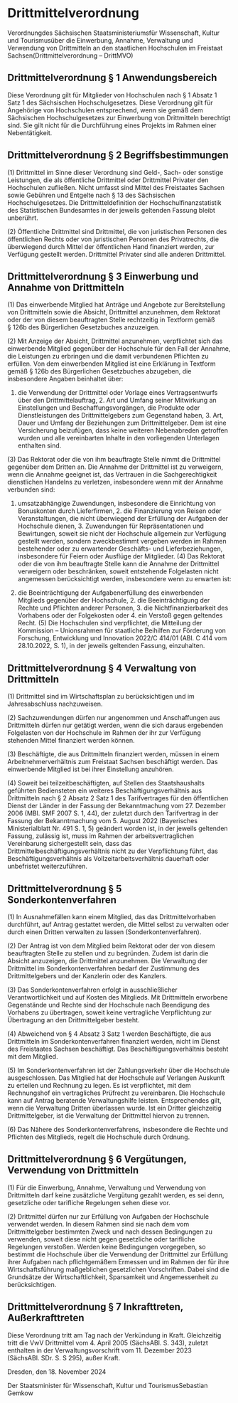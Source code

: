 # Drittmittelverordnung

Verordnungdes Sächsischen Staatsministeriumsfür Wissenschaft, Kultur und Tourismusüber die Einwerbung, Annahme, Verwaltung und Verwendung von Drittmitteln an den staatlichen Hochschulen im Freistaat Sachsen(Drittmittelverordnung – DrittMVO)

## Drittmittelverordnung § 1 Anwendungsbereich

Diese Verordnung gilt für Mitglieder von Hochschulen nach § 1 Absatz 1 Satz 1 des Sächsischen Hochschulgesetzes. Diese Verordnung gilt für Angehörige von Hochschulen entsprechend, wenn sie gemäß dem Sächsischen Hochschulgesetzes zur Einwerbung von Drittmitteln berechtigt sind. Sie gilt nicht für die Durchführung eines Projekts im Rahmen einer Nebentätigkeit.


## Drittmittelverordnung § 2 Begriffsbestimmungen

(1) Drittmittel im Sinne dieser Verordnung sind Geld-, Sach- oder sonstige Leistungen, die als öffentliche Drittmittel oder Drittmittel Privater den Hochschulen zufließen. Nicht umfasst sind Mittel des Freistaates Sachsen sowie Gebühren und Entgelte nach § 13 des Sächsischen Hochschulgesetzes. Die Drittmitteldefinition der Hochschulfinanzstatistik des Statistischen Bundesamtes in der jeweils geltenden Fassung bleibt unberührt.

(2) Öffentliche Drittmittel sind Drittmittel, die von juristischen Personen des öffentlichen Rechts oder von juristischen Personen des Privatrechts, die überwiegend durch Mittel der öffentlichen Hand finanziert werden, zur Verfügung gestellt werden. Drittmittel Privater sind alle anderen Drittmittel.


## Drittmittelverordnung § 3 Einwerbung und Annahme von Drittmitteln

(1) Das einwerbende Mitglied hat Anträge und Angebote zur Bereitstellung von Drittmitteln sowie die Absicht, Drittmittel anzunehmen, dem Rektorat oder der von diesem beauftragten Stelle rechtzeitig in Textform gemäß § 126b des Bürgerlichen Gesetzbuches anzuzeigen.

(2) Mit Anzeige der Absicht, Drittmittel anzunehmen, verpflichtet sich das einwerbende Mitglied gegenüber der Hochschule für den Fall der Annahme, die Leistungen zu erbringen und die damit verbundenen Pflichten zu erfüllen. Von dem einwerbenden Mitglied ist eine Erklärung in Textform gemäß § 126b des Bürgerlichen Gesetzbuches abzugeben, die insbesondere Angaben beinhaltet über:

1. die Verwendung der Drittmittel oder Vorlage eines Vertragsentwurfs über den Drittmittelauftrag, 2. Art und Umfang seiner Mitwirkung an Einstellungen und Beschaffungsvorgängen, die Produkte oder Dienstleistungen des Drittmittelgebers zum Gegenstand haben, 3. Art, Dauer und Umfang der Beziehungen zum Drittmittelgeber. Dem ist eine Versicherung beizufügen, dass keine weiteren Nebenabreden getroffen wurden und alle vereinbarten Inhalte in den vorliegenden Unterlagen enthalten sind.

(3) Das Rektorat oder die von ihm beauftragte Stelle nimmt die Drittmittel gegenüber dem Dritten an. Die Annahme der Drittmittel ist zu verweigern, wenn die Annahme geeignet ist, das Vertrauen in die Sachgerechtigkeit dienstlichen Handelns zu verletzen, insbesondere wenn mit der Annahme verbunden sind:

1. umsatzabhängige Zuwendungen, insbesondere die Einrichtung von Bonuskonten durch Lieferfirmen, 2. die Finanzierung von Reisen oder Veranstaltungen, die nicht überwiegend der Erfüllung der Aufgaben der Hochschule dienen, 3. Zuwendungen für Repräsentationen und Bewirtungen, soweit sie nicht der Hochschule allgemein zur Verfügung gestellt werden, sondern zweckbestimmt vergeben werden im Rahmen bestehender oder zu erwartender Geschäfts- und Lieferbeziehungen, insbesondere für Feiern oder Ausflüge der Mitglieder. (4) Das Rektorat oder die von ihm beauftragte Stelle kann die Annahme der Drittmittel verweigern oder beschränken, soweit entstehende Folgelasten nicht angemessen berücksichtigt werden, insbesondere wenn zu erwarten ist:

1. die Beeinträchtigung der Aufgabenerfüllung des einwerbenden Mitglieds gegenüber der Hochschule, 2. die Beeinträchtigung der Rechte und Pflichten anderer Personen, 3. die Nichtfinanzierbarkeit des Vorhabens oder der Folgekosten oder 4. ein Verstoß gegen geltendes Recht. (5) Die Hochschulen sind verpflichtet, die Mitteilung der Kommission – Unionsrahmen für staatliche Beihilfen zur Förderung von Forschung, Entwicklung und Innovation 2022/C 414/01 (ABl. C 414 vom 28.10.2022, S. 1), in der jeweils geltenden Fassung, einzuhalten.


## Drittmittelverordnung § 4 Verwaltung von Drittmitteln

(1) Drittmittel sind im Wirtschaftsplan zu berücksichtigen und im Jahresabschluss nachzuweisen.

(2) Sachzuwendungen dürfen nur angenommen und Anschaffungen aus Drittmitteln dürfen nur getätigt werden, wenn die sich daraus ergebenden Folgelasten von der Hochschule im Rahmen der ihr zur Verfügung stehenden Mittel finanziert werden können.

(3) Beschäftigte, die aus Drittmitteln finanziert werden, müssen in einem Arbeitnehmerverhältnis zum Freistaat Sachsen beschäftigt werden. Das einwerbende Mitglied ist bei ihrer Einstellung anzuhören.

(4) Soweit bei teilzeitbeschäftigten, auf Stellen des Staatshaushalts geführten Bediensteten ein weiteres Beschäftigungsverhältnis aus Drittmitteln nach § 2 Absatz 2 Satz 1 des Tarifvertrages für den öffentlichen Dienst der Länder in der Fassung der Bekanntmachung vom 27. Dezember 2006 (MBl. SMF 2007 S. 1, 44), der zuletzt durch den Tarifvertrag in der Fassung der Bekanntmachung vom 5. August 2022 (Bayerisches Ministerialblatt Nr. 491 S. 1, 5) geändert worden ist, in der jeweils geltenden Fassung, zulässig ist, muss im Rahmen der arbeitsvertraglichen Vereinbarung sichergestellt sein, dass das Drittmittelbeschäftigungsverhältnis nicht zu der Verpflichtung führt, das Beschäftigungsverhältnis als Vollzeitarbeitsverhältnis dauerhaft oder unbefristet weiterzuführen.


## Drittmittelverordnung § 5 Sonderkontenverfahren

(1) In Ausnahmefällen kann einem Mitglied, das das Drittmittelvorhaben durchführt, auf Antrag gestattet werden, die Mittel selbst zu verwalten oder durch einen Dritten verwalten zu lassen (Sonderkontenverfahren).

(2) Der Antrag ist von dem Mitglied beim Rektorat oder der von diesem beauftragten Stelle zu stellen und zu begründen. Zudem ist darin die Absicht anzuzeigen, die Drittmittel anzunehmen. Die Verwaltung der Drittmittel im Sonderkontenverfahren bedarf der Zustimmung des Drittmittelgebers und der Kanzlerin oder des Kanzlers.

(3) Das Sonderkontenverfahren erfolgt in ausschließlicher Verantwortlichkeit und auf Kosten des Mitglieds. Mit Drittmitteln erworbene Gegenstände und Rechte sind der Hochschule nach Beendigung des Vorhabens zu übertragen, soweit keine vertragliche Verpflichtung zur Übertragung an den Drittmittelgeber besteht.

(4) Abweichend von § 4 Absatz 3 Satz 1 werden Beschäftigte, die aus Drittmitteln im Sonderkontenverfahren finanziert werden, nicht im Dienst des Freistaates Sachsen beschäftigt. Das Beschäftigungsverhältnis besteht mit dem Mitglied.

(5) Im Sonderkontenverfahren ist der Zahlungsverkehr über die Hochschule ausgeschlossen. Das Mitglied hat der Hochschule auf Verlangen Auskunft zu erteilen und Rechnung zu legen. Es ist verpflichtet, mit dem Rechnungshof ein vertragliches Prüfrecht zu vereinbaren. Die Hochschule kann auf Antrag beratende Verwaltungshilfe leisten. Entsprechendes gilt, wenn die Verwaltung Dritten überlassen wurde. Ist ein Dritter gleichzeitig Drittmittelgeber, ist die Verwaltung der Drittmittel hiervon zu trennen.

(6) Das Nähere des Sonderkontenverfahrens, insbesondere die Rechte und Pflichten des Mitglieds, regelt die Hochschule durch Ordnung.


## Drittmittelverordnung § 6 Vergütungen, Verwendung von Drittmitteln

(1) Für die Einwerbung, Annahme, Verwaltung und Verwendung von Drittmitteln darf keine zusätzliche Vergütung gezahlt werden, es sei denn, gesetzliche oder tarifliche Regelungen sehen diese vor.

(2) Drittmittel dürfen nur zur Erfüllung von Aufgaben der Hochschule verwendet werden. In diesem Rahmen sind sie nach dem vom Drittmittelgeber bestimmten Zweck und nach dessen Bedingungen zu verwenden, soweit diese nicht gegen gesetzliche oder tarifliche Regelungen verstoßen. Werden keine Bedingungen vorgegeben, so bestimmt die Hochschule über die Verwendung der Drittmittel zur Erfüllung ihrer Aufgaben nach pflichtgemäßem Ermessen und im Rahmen der für ihre Wirtschaftsführung maßgeblichen gesetzlichen Vorschriften. Dabei sind die Grundsätze der Wirtschaftlichkeit, Sparsamkeit und Angemessenheit zu berücksichtigen.


## Drittmittelverordnung § 7 Inkrafttreten, Außerkrafttreten

Diese Verordnung tritt am Tag nach der Verkündung in Kraft. Gleichzeitig tritt die VwV Drittmittel vom 4. April 2005 (SächsABl. S. 343), zuletzt enthalten in der Verwaltungsvorschrift vom 11. Dezember 2023 (SächsABl. SDr. S. S 295), außer Kraft.

Dresden, den 18. November 2024

Der Staatsminister für Wissenschaft, Kultur und TourismusSebastian Gemkow


